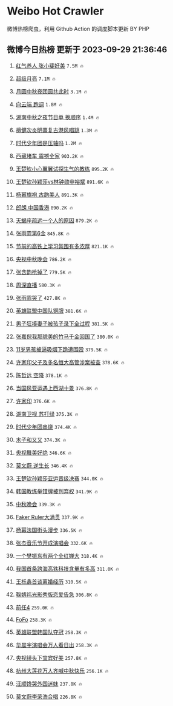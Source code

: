 # Weibo Hot Crawler 



微博热榜爬虫，利用 Github Action 的调度脚本更新 BY PHP 


## 微博今日热榜 更新于 2023-09-29 21:36:46 
1. [红气养人 张小斐好美](https://s.weibo.com/weibo?q=%E7%BA%A2%E6%B0%94%E5%85%BB%E4%BA%BA%20%E5%BC%A0%E5%B0%8F%E6%96%90%E5%A5%BD%E7%BE%8E&t=31&band_rank=1&Refer=top) `7.5M 🔥` 

1. [超级月亮](https://s.weibo.com/weibo?q=%E8%B6%85%E7%BA%A7%E6%9C%88%E4%BA%AE&t=31&band_rank=2&Refer=top) `7.1M 🔥` 

1. [月圆中秋夜团圆共此时](https://s.weibo.com/weibo?q=%23%E6%9C%88%E5%9C%86%E4%B8%AD%E7%A7%8B%E5%A4%9C%E5%9B%A2%E5%9C%86%E5%85%B1%E6%AD%A4%E6%97%B6%23&t=31&band_rank=3&Refer=top) `3.1M 🔥` 

1. [向云端 跑调](https://s.weibo.com/weibo?q=%E5%90%91%E4%BA%91%E7%AB%AF%20%E8%B7%91%E8%B0%83&t=31&band_rank=4&Refer=top) `1.8M 🔥` 

1. [湖南中秋之夜节目单 换顺序](https://s.weibo.com/weibo?q=%E6%B9%96%E5%8D%97%E4%B8%AD%E7%A7%8B%E4%B9%8B%E5%A4%9C%E8%8A%82%E7%9B%AE%E5%8D%95%20%E6%8D%A2%E9%A1%BA%E5%BA%8F&t=31&band_rank=5&Refer=top) `1.4M 🔥` 

1. [檀健次炎明熹复古港风唱跳](https://s.weibo.com/weibo?q=%23%E6%AA%80%E5%81%A5%E6%AC%A1%E7%82%8E%E6%98%8E%E7%86%B9%E5%A4%8D%E5%8F%A4%E6%B8%AF%E9%A3%8E%E5%94%B1%E8%B7%B3%23&t=31&band_rank=6&Refer=top) `1.3M 🔥` 

1. [时代少年团是压轴吗](https://s.weibo.com/weibo?q=%E6%97%B6%E4%BB%A3%E5%B0%91%E5%B9%B4%E5%9B%A2%E6%98%AF%E5%8E%8B%E8%BD%B4%E5%90%97&t=31&band_rank=7&Refer=top) `1.2M 🔥` 

1. [西藏堵车 震撼全家](https://s.weibo.com/weibo?q=%E8%A5%BF%E8%97%8F%E5%A0%B5%E8%BD%A6%20%E9%9C%87%E6%92%BC%E5%85%A8%E5%AE%B6&t=31&band_rank=8&Refer=top) `903.2K 🔥` 

1. [王楚钦小心翼翼试探生气的教练](https://s.weibo.com/weibo?q=%23%E7%8E%8B%E6%A5%9A%E9%92%A6%E5%B0%8F%E5%BF%83%E7%BF%BC%E7%BF%BC%E8%AF%95%E6%8E%A2%E7%94%9F%E6%B0%94%E7%9A%84%E6%95%99%E7%BB%83%23&t=31&band_rank=9&Refer=top) `895.2K 🔥` 

1. [王楚钦孙颖莎vs林钟勋申裕斌](https://s.weibo.com/weibo?q=%E7%8E%8B%E6%A5%9A%E9%92%A6%E5%AD%99%E9%A2%96%E8%8E%8Evs%E6%9E%97%E9%92%9F%E5%8B%8B%E7%94%B3%E8%A3%95%E6%96%8C&t=31&band_rank=10&Refer=top) `891.6K 🔥` 

1. [杨幂旗袍 古韵美人](https://s.weibo.com/weibo?q=%E6%9D%A8%E5%B9%82%E6%97%97%E8%A2%8D%20%E5%8F%A4%E9%9F%B5%E7%BE%8E%E4%BA%BA&t=31&band_rank=11&Refer=top) `891.3K 🔥` 

1. [郎朗 中国香港](https://s.weibo.com/weibo?q=%E9%83%8E%E6%9C%97%20%E4%B8%AD%E5%9B%BD%E9%A6%99%E6%B8%AF&t=31&band_rank=12&Refer=top) `890.2K 🔥` 

1. [天蝎座疏远一个人的原因](https://s.weibo.com/weibo?q=%23%E5%A4%A9%E8%9D%8E%E5%BA%A7%E7%96%8F%E8%BF%9C%E4%B8%80%E4%B8%AA%E4%BA%BA%E7%9A%84%E5%8E%9F%E5%9B%A0%23&t=31&band_rank=13&Refer=top) `879.2K 🔥` 

1. [张雨霏第6金](https://s.weibo.com/weibo?q=%23%E5%BC%A0%E9%9B%A8%E9%9C%8F%E7%AC%AC6%E9%87%91%23&t=31&band_rank=14&Refer=top) `845.8K 🔥` 

1. [节前的高铁上学习氛围有多浓厚](https://s.weibo.com/weibo?q=%23%E8%8A%82%E5%89%8D%E7%9A%84%E9%AB%98%E9%93%81%E4%B8%8A%E5%AD%A6%E4%B9%A0%E6%B0%9B%E5%9B%B4%E6%9C%89%E5%A4%9A%E6%B5%93%E5%8E%9A%23&t=31&band_rank=15&Refer=top) `821.1K 🔥` 

1. [央视中秋晚会](https://s.weibo.com/weibo?q=%E5%A4%AE%E8%A7%86%E4%B8%AD%E7%A7%8B%E6%99%9A%E4%BC%9A&t=31&band_rank=16&Refer=top) `786.2K 🔥` 

1. [张含韵枪掉了](https://s.weibo.com/weibo?q=%E5%BC%A0%E5%90%AB%E9%9F%B5%E6%9E%AA%E6%8E%89%E4%BA%86&t=31&band_rank=17&Refer=top) `779.5K 🔥` 

1. [周深直播](https://s.weibo.com/weibo?q=%E5%91%A8%E6%B7%B1%E7%9B%B4%E6%92%AD&t=31&band_rank=18&Refer=top) `580.3K 🔥` 

1. [张雨霏哭了](https://s.weibo.com/weibo?q=%23%E5%BC%A0%E9%9B%A8%E9%9C%8F%E5%93%AD%E4%BA%86%23&t=31&band_rank=19&Refer=top) `427.8K 🔥` 

1. [英雄联盟中国队铜牌](https://s.weibo.com/weibo?q=%23%E8%8B%B1%E9%9B%84%E8%81%94%E7%9B%9F%E4%B8%AD%E5%9B%BD%E9%98%9F%E9%93%9C%E7%89%8C%23&t=31&band_rank=20&Refer=top) `381.6K 🔥` 

1. [男子狂揍妻子被孩子录下全过程](https://s.weibo.com/weibo?q=%23%E7%94%B7%E5%AD%90%E7%8B%82%E6%8F%8D%E5%A6%BB%E5%AD%90%E8%A2%AB%E5%AD%A9%E5%AD%90%E5%BD%95%E4%B8%8B%E5%85%A8%E8%BF%87%E7%A8%8B%23&t=31&band_rank=21&Refer=top) `381.5K 🔥` 

1. [张嘉倪我那貌美的竹马千金回国了](https://s.weibo.com/weibo?q=%23%E5%BC%A0%E5%98%89%E5%80%AA%E6%88%91%E9%82%A3%E8%B2%8C%E7%BE%8E%E7%9A%84%E7%AB%B9%E9%A9%AC%E5%8D%83%E9%87%91%E5%9B%9E%E5%9B%BD%E4%BA%86%23&t=31&band_rank=22&Refer=top) `380.0K 🔥` 

1. [11岁男孩被逼吸烟下跪遭围殴](https://s.weibo.com/weibo?q=%2311%E5%B2%81%E7%94%B7%E5%AD%A9%E8%A2%AB%E9%80%BC%E5%90%B8%E7%83%9F%E4%B8%8B%E8%B7%AA%E9%81%AD%E5%9B%B4%E6%AE%B4%23&t=31&band_rank=23&Refer=top) `379.5K 🔥` 

1. [许家印父子及多名恒大高管涉案被查](https://s.weibo.com/weibo?q=%23%E8%AE%B8%E5%AE%B6%E5%8D%B0%E7%88%B6%E5%AD%90%E5%8F%8A%E5%A4%9A%E5%90%8D%E6%81%92%E5%A4%A7%E9%AB%98%E7%AE%A1%E6%B6%89%E6%A1%88%E8%A2%AB%E6%9F%A5%23&t=31&band_rank=24&Refer=top) `378.6K 🔥` 

1. [陈哲远 空降](https://s.weibo.com/weibo?q=%E9%99%88%E5%93%B2%E8%BF%9C%20%E7%A9%BA%E9%99%8D&t=31&band_rank=25&Refer=top) `378.1K 🔥` 

1. [当国风亚运遇上西湖十景](https://s.weibo.com/weibo?q=%23%E5%BD%93%E5%9B%BD%E9%A3%8E%E4%BA%9A%E8%BF%90%E9%81%87%E4%B8%8A%E8%A5%BF%E6%B9%96%E5%8D%81%E6%99%AF%23&t=31&band_rank=26&Refer=top) `376.8K 🔥` 

1. [许家印](https://s.weibo.com/weibo?q=%E8%AE%B8%E5%AE%B6%E5%8D%B0&t=31&band_rank=27&Refer=top) `376.6K 🔥` 

1. [湖南卫视 苏打绿](https://s.weibo.com/weibo?q=%E6%B9%96%E5%8D%97%E5%8D%AB%E8%A7%86%20%E8%8B%8F%E6%89%93%E7%BB%BF&t=31&band_rank=28&Refer=top) `375.3K 🔥` 

1. [时代少年团串烧](https://s.weibo.com/weibo?q=%E6%97%B6%E4%BB%A3%E5%B0%91%E5%B9%B4%E5%9B%A2%E4%B8%B2%E7%83%A7&t=31&band_rank=29&Refer=top) `374.4K 🔥` 

1. [木子和又又](https://s.weibo.com/weibo?q=%E6%9C%A8%E5%AD%90%E5%92%8C%E5%8F%88%E5%8F%88&t=31&band_rank=30&Refer=top) `374.3K 🔥` 

1. [央视舞美好绝](https://s.weibo.com/weibo?q=%E5%A4%AE%E8%A7%86%E8%88%9E%E7%BE%8E%E5%A5%BD%E7%BB%9D&t=31&band_rank=31&Refer=top) `346.6K 🔥` 

1. [莫文蔚 逆生长](https://s.weibo.com/weibo?q=%E8%8E%AB%E6%96%87%E8%94%9A%20%E9%80%86%E7%94%9F%E9%95%BF&t=31&band_rank=32&Refer=top) `346.4K 🔥` 

1. [王楚钦孙颖莎亚运晋级决赛](https://s.weibo.com/weibo?q=%23%E7%8E%8B%E6%A5%9A%E9%92%A6%E5%AD%99%E9%A2%96%E8%8E%8E%E4%BA%9A%E8%BF%90%E6%99%8B%E7%BA%A7%E5%86%B3%E8%B5%9B%23&t=31&band_rank=33&Refer=top) `344.0K 🔥` 

1. [韩国教练举错牌被判弃权](https://s.weibo.com/weibo?q=%23%E9%9F%A9%E5%9B%BD%E6%95%99%E7%BB%83%E4%B8%BE%E9%94%99%E7%89%8C%E8%A2%AB%E5%88%A4%E5%BC%83%E6%9D%83%23&t=31&band_rank=34&Refer=top) `341.9K 🔥` 

1. [中秋晚会](https://s.weibo.com/weibo?q=%E4%B8%AD%E7%A7%8B%E6%99%9A%E4%BC%9A&t=31&band_rank=35&Refer=top) `339.3K 🔥` 

1. [Faker Ruler大满贯](https://s.weibo.com/weibo?q=Faker%20Ruler%E5%A4%A7%E6%BB%A1%E8%B4%AF&t=31&band_rank=36&Refer=top) `337.9K 🔥` 

1. [杨幂法国街头漫步](https://s.weibo.com/weibo?q=%23%E6%9D%A8%E5%B9%82%E6%B3%95%E5%9B%BD%E8%A1%97%E5%A4%B4%E6%BC%AB%E6%AD%A5%23&t=31&band_rank=37&Refer=top) `336.5K 🔥` 

1. [张杰音乐节开成演唱会](https://s.weibo.com/weibo?q=%E5%BC%A0%E6%9D%B0%E9%9F%B3%E4%B9%90%E8%8A%82%E5%BC%80%E6%88%90%E6%BC%94%E5%94%B1%E4%BC%9A&t=31&band_rank=38&Refer=top) `332.6K 🔥` 

1. [一个樊振东有两个全红婵大](https://s.weibo.com/weibo?q=%23%E4%B8%80%E4%B8%AA%E6%A8%8A%E6%8C%AF%E4%B8%9C%E6%9C%89%E4%B8%A4%E4%B8%AA%E5%85%A8%E7%BA%A2%E5%A9%B5%E5%A4%A7%23&t=31&band_rank=39&Refer=top) `318.4K 🔥` 

1. [我国首条跨海高铁科技含量有多高](https://s.weibo.com/weibo?q=%23%E6%88%91%E5%9B%BD%E9%A6%96%E6%9D%A1%E8%B7%A8%E6%B5%B7%E9%AB%98%E9%93%81%E7%A7%91%E6%8A%80%E5%90%AB%E9%87%8F%E6%9C%89%E5%A4%9A%E9%AB%98%23&t=31&band_rank=40&Refer=top) `311.0K 🔥` 

1. [王栎鑫首谈离婚经历](https://s.weibo.com/weibo?q=%23%E7%8E%8B%E6%A0%8E%E9%91%AB%E9%A6%96%E8%B0%88%E7%A6%BB%E5%A9%9A%E7%BB%8F%E5%8E%86%23&t=31&band_rank=41&Refer=top) `310.5K 🔥` 

1. [鞠婧祎光影秀版恋爱告急](https://s.weibo.com/weibo?q=%23%E9%9E%A0%E5%A9%A7%E7%A5%8E%E5%85%89%E5%BD%B1%E7%A7%80%E7%89%88%E6%81%8B%E7%88%B1%E5%91%8A%E6%80%A5%23&t=31&band_rank=42&Refer=top) `306.8K 🔥` 

1. [前任4](https://s.weibo.com/weibo?q=%E5%89%8D%E4%BB%BB4&t=31&band_rank=43&Refer=top) `259.0K 🔥` 

1. [FoFo](https://s.weibo.com/weibo?q=FoFo&t=31&band_rank=44&Refer=top) `258.3K 🔥` 

1. [英雄联盟韩国队夺冠](https://s.weibo.com/weibo?q=%23%E8%8B%B1%E9%9B%84%E8%81%94%E7%9B%9F%E9%9F%A9%E5%9B%BD%E9%98%9F%E5%A4%BA%E5%86%A0%23&t=31&band_rank=45&Refer=top) `258.3K 🔥` 

1. [华晨宇演唱会万人看日出](https://s.weibo.com/weibo?q=%23%E5%8D%8E%E6%99%A8%E5%AE%87%E6%BC%94%E5%94%B1%E4%BC%9A%E4%B8%87%E4%BA%BA%E7%9C%8B%E6%97%A5%E5%87%BA%23&t=31&band_rank=46&Refer=top) `258.3K 🔥` 

1. [央视镜头下宜宾好美](https://s.weibo.com/weibo?q=%23%E5%A4%AE%E8%A7%86%E9%95%9C%E5%A4%B4%E4%B8%8B%E5%AE%9C%E5%AE%BE%E5%A5%BD%E7%BE%8E%23&t=31&band_rank=47&Refer=top) `257.8K 🔥` 

1. [杭州大莲花万人齐喊中秋快乐](https://s.weibo.com/weibo?q=%23%E6%9D%AD%E5%B7%9E%E5%A4%A7%E8%8E%B2%E8%8A%B1%E4%B8%87%E4%BA%BA%E9%BD%90%E5%96%8A%E4%B8%AD%E7%A7%8B%E5%BF%AB%E4%B9%90%23&t=31&band_rank=48&Refer=top) `256.1K 🔥` 

1. [汪顺馋哭外国迷妹](https://s.weibo.com/weibo?q=%23%E6%B1%AA%E9%A1%BA%E9%A6%8B%E5%93%AD%E5%A4%96%E5%9B%BD%E8%BF%B7%E5%A6%B9%23&t=31&band_rank=49&Refer=top) `237.8K 🔥` 

1. [莫文蔚李荣浩合唱](https://s.weibo.com/weibo?q=%23%E8%8E%AB%E6%96%87%E8%94%9A%E6%9D%8E%E8%8D%A3%E6%B5%A9%E5%90%88%E5%94%B1%23&t=31&band_rank=50&Refer=top) `226.8K 🔥` 

